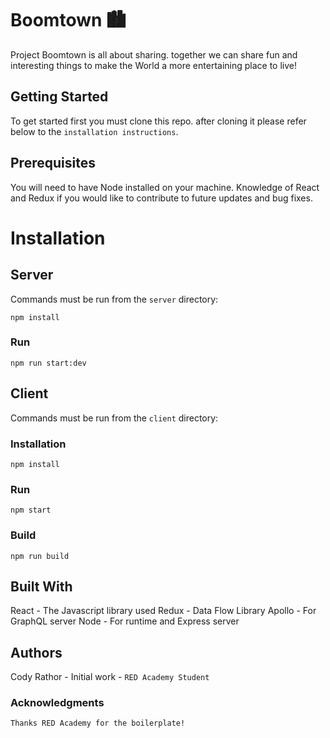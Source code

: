 # Boomtown 🏙
Project Boomtown is all about sharing. together we can share fun and interesting things to make the World a more entertaining place to live!

## Getting Started
To get started first you must clone this repo. after cloning it please refer below to the `installation instructions`.

## Prerequisites
You will need to have Node installed on your machine. Knowledge of React and Redux if you would like to contribute to future updates and bug fixes.

# Installation

## Server

Commands must be run from the `server` directory:

`npm install`

### Run

`npm run start:dev`

## Client

Commands must be run from the `client` directory:

### Installation

`npm install`

### Run

`npm start`

### Build

`npm run build`

## Built With
React - The Javascript library used
Redux - Data Flow Library
Apollo - For GraphQL server
Node - For runtime and Express server

## Authors
Cody Rathor - Initial work - `RED Academy Student`

### Acknowledgments
`Thanks RED Academy for the boilerplate!`

